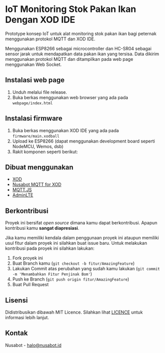 # IoT Monitoring Stok Pakan Ikan Dengan XOD IDE

Prototype konsep IoT untuk alat monitoring stok pakan ikan bagi peternak menggunakan protokol MQTT dan XOD IDE.

Menggunakan ESP8266 sebagai microcontroller dan HC-SR04 sebagai sensor jarak untuk mendapatkan data pakan ikan yang tersisa. Data dikirim menggunakan protokol MQTT dan ditampilkan pada web page menggunakan Web Socket.

## Instalasi web page

1. Unduh melalui file release.
2. Buka berkas menggunakan web browser yang ada pada `webpage/index.html`

## Instalasi firmware

1. Buka berkas menggunakan XOD IDE yang ada pada `firmware/main.xodball`
2. Upload ke ESP8266 (dapat menggunakan development board seperti NodeMCU, Wemos, dsb)
3. Rakit komponen seperti berikut:

## Dibuat menggunakan

- [XOD](https://xod.io)
- [Nusabot MQTT for XOD](https://xod.io/libs/nusabotid/nusabot-mqtt/)
- [MQTT.JS](https://github.com/mqttjs)
- [AdminLTE](https://adminlte.io/)

## Berkontribusi

Proyek ini bersifat *open source* dimana kamu dapat berkontribusi. Apapun kontribusi kamu **sangat diapresiasi**.

Jika kamu memiliki kendala dalam penggunaan proyek ini ataupun memiliki usul fitur dalam proyek ini silahkan buat issue baru. Untuk melakukan kontribusi pada proyek ini silahkan lakukan:

1. Fork proyek ini
2. Buat Branch kamu (`git checkout -b fitur/AmazingFeature`)
3. Lakukan Commit atas perubahan yang sudah kamu lakukan (`git commit -m 'Menambahkan Fitur Penjinak Bom'`)
4. Push ke Branch (`git push origin fitur/AmazingFeature`)
5. Buat Pull Request

## Lisensi

Didistribusikan dibawah MIT Licence. Silahkan lihat [LICENCE](https://github.com/nusabot-iot/monitoring-stok-pakan-ikan-xod-ide/blob/main/LICENSE) untuk informasi lebih lanjut.

## Kontak

Nusabot - [halo@nusabot.id](mailto:halo@nusabot.id)
